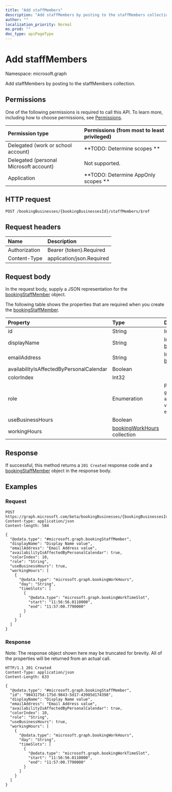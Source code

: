 ```yaml
---
title: "Add staffMembers"
description: "Add staffMembers by posting to the staffMembers collection."
author: ""
localization_priority: Normal
ms.prod: ""
doc_type: apiPageType
---
```


# Add staffMembers

Namespace: microsoft.graph

Add staffMembers by posting to the staffMembers collection.

## Permissions
One of the following permissions is required to call this API. To learn more, including how to choose permissions, see [Permissions](/concepts/permissions-reference.md).

|Permission type|Permissions (from most to least privileged)|
|:---|:---|
|Delegated (work or school account)|**TODO: Determine scopes **|
|Delegated (personal Microsoft account)|Not supported.|
|Application|**TODO: Determine AppOnly scopes **|

## HTTP request
<!-- {
  "blockType": "ignored"
}
-->
``` http
POST /bookingBusinesses/{bookingBusinessesId}/staffMembers/$ref
```

## Request headers
|Name|Description|
|:---|:---|
|Authorization|Bearer {token}.Required|
|Content-Type|application/json.Required|

## Request body
In the request body, supply a JSON representation for the [bookingStaffMember](../resources/bookingstaffmember.md) object.

The following table shows the properties that are required when you create the [bookingStaffMember](../resources/bookingstaffmember.md).

|Property|Type|Description|
|:---|:---|:---|
|id|String| Inherited from [entity](../resources/entity.md)|
|displayName|String| Inherited from [bookingNamedEntity](../resources/bookingnamedentity.md)|
|emailAddress|String| Inherited from [bookingPerson](../resources/bookingperson.md)|
|availabilityIsAffectedByPersonalCalendar|Boolean||
|colorIndex|Int32||
|role|Enumeration| Possible values are: `guest`, `administrator`, `viewer`, `externalGuest`.|
|useBusinessHours|Boolean||
|workingHours|[bookingWorkHours](../resources/bookingworkhours.md) collection||



## Response
If successful, this method returns a `201 Created` response code and a [bookingStaffMember](../resources/bookingstaffmember.md) object in the response body.

## Examples

### Request
<!-- {
  "blockType": "request",
  "name": "create_bookingstaffmember_from_"
}
-->
``` http
POST https://graph.microsoft.com/beta/bookingBusinesses/{bookingBusinessesId}/staffMembers
Content-type: application/json
Content-length: 584

{
  "@odata.type": "#microsoft.graph.bookingStaffMember",
  "displayName": "Display Name value",
  "emailAddress": "Email Address value",
  "availabilityIsAffectedByPersonalCalendar": true,
  "colorIndex": 10,
  "role": "String",
  "useBusinessHours": true,
  "workingHours": [
    {
      "@odata.type": "microsoft.graph.bookingWorkHours",
      "day": "String",
      "timeSlots": [
        {
          "@odata.type": "microsoft.graph.bookingWorkTimeSlot",
          "start": "11:56:56.0110000",
          "end": "11:57:00.7790000"
        }
      ]
    }
  ]
}
```

### Response
Note: The response object shown here may be truncated for brevity. All of the properties will be returned from an actual call.
<!-- {
  "blockType": "response",
  "truncated": true,
  "@odata.type": "microsoft.graph.bookingstaffmember"
}
-->
``` http
HTTP/1.1 201 Created
Content-Type: application/json
Content-Length: 633

{
  "@odata.type": "#microsoft.graph.bookingStaffMember",
  "id": "9843175d-175d-9843-5d17-43985d174398",
  "displayName": "Display Name value",
  "emailAddress": "Email Address value",
  "availabilityIsAffectedByPersonalCalendar": true,
  "colorIndex": 10,
  "role": "String",
  "useBusinessHours": true,
  "workingHours": [
    {
      "@odata.type": "microsoft.graph.bookingWorkHours",
      "day": "String",
      "timeSlots": [
        {
          "@odata.type": "microsoft.graph.bookingWorkTimeSlot",
          "start": "11:56:56.0110000",
          "end": "11:57:00.7790000"
        }
      ]
    }
  ]
}
```

